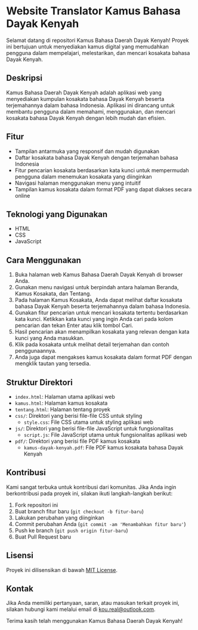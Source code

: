 # Website Translator Kamus Bahasa Dayak Kenyah

Selamat datang di repositori Kamus Bahasa Daerah Dayak Kenyah! Proyek ini bertujuan untuk menyediakan kamus digital yang memudahkan pengguna dalam mempelajari, melestarikan, dan mencari kosakata bahasa Dayak Kenyah.

## Deskripsi

Kamus Bahasa Daerah Dayak Kenyah adalah aplikasi web yang menyediakan kumpulan kosakata bahasa Dayak Kenyah beserta terjemahannya dalam bahasa Indonesia. Aplikasi ini dirancang untuk membantu pengguna dalam memahami, menggunakan, dan mencari kosakata bahasa Dayak Kenyah dengan lebih mudah dan efisien.

## Fitur

- Tampilan antarmuka yang responsif dan mudah digunakan
- Daftar kosakata bahasa Dayak Kenyah dengan terjemahan bahasa Indonesia
- Fitur pencarian kosakata berdasarkan kata kunci untuk mempermudah pengguna dalam menemukan kosakata yang diinginkan
- Navigasi halaman menggunakan menu yang intuitif
- Tampilan kamus kosakata dalam format PDF yang dapat diakses secara online

## Teknologi yang Digunakan

- HTML
- CSS
- JavaScript

## Cara Menggunakan

1. Buka halaman web Kamus Bahasa Daerah Dayak Kenyah di browser Anda.
2. Gunakan menu navigasi untuk berpindah antara halaman Beranda, Kamus Kosakata, dan Tentang.
3. Pada halaman Kamus Kosakata, Anda dapat melihat daftar kosakata bahasa Dayak Kenyah beserta terjemahannya dalam bahasa Indonesia.
4. Gunakan fitur pencarian untuk mencari kosakata tertentu berdasarkan kata kunci. Ketikkan kata kunci yang ingin Anda cari pada kolom pencarian dan tekan Enter atau klik tombol Cari.
5. Hasil pencarian akan menampilkan kosakata yang relevan dengan kata kunci yang Anda masukkan.
6. Klik pada kosakata untuk melihat detail terjemahan dan contoh penggunaannya.
7. Anda juga dapat mengakses kamus kosakata dalam format PDF dengan mengklik tautan yang tersedia.

## Struktur Direktori

- `index.html`: Halaman utama aplikasi web
- `kamus.html`: Halaman kamus kosakata
- `tentang.html`: Halaman tentang proyek
- `css/`: Direktori yang berisi file-file CSS untuk styling
  - `style.css`: File CSS utama untuk styling aplikasi web
- `js/`: Direktori yang berisi file-file JavaScript untuk fungsionalitas
  - `script.js`: File JavaScript utama untuk fungsionalitas aplikasi web
- `pdf/`: Direktori yang berisi file PDF kamus kosakata
  - `kamus-dayak-kenyah.pdf`: File PDF kamus kosakata bahasa Dayak Kenyah

## Kontribusi

Kami sangat terbuka untuk kontribusi dari komunitas. Jika Anda ingin berkontribusi pada proyek ini, silakan ikuti langkah-langkah berikut:

1. Fork repositori ini
2. Buat branch fitur baru (`git checkout -b fitur-baru`)
3. Lakukan perubahan yang diinginkan
4. Commit perubahan Anda (`git commit -am 'Menambahkan fitur baru'`)
5. Push ke branch (`git push origin fitur-baru`)
6. Buat Pull Request baru

## Lisensi

Proyek ini dilisensikan di bawah [MIT License](LICENSE).

## Kontak

Jika Anda memiliki pertanyaan, saran, atau masukan terkait proyek ini, silakan hubungi kami melalui email di [kou.real@outlook.com](mailto:kou.real@outlook.com).

Terima kasih telah menggunakan Kamus Bahasa Daerah Dayak Kenyah!
